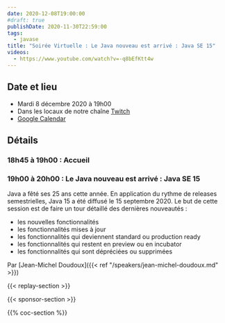 ```yaml
---
date: 2020-12-08T19:00:00
#draft: true
publishDate: 2020-11-30T22:59:00
tags:
  - javase
title: "Soirée Virtuelle : Le Java nouveau est arrivé : Java SE 15"
videos:
  - https://www.youtube.com/watch?v=-q8bEfKtt4w
---
```


## Date et lieu

- Mardi 8 décembre 2020 à 19h00
- Dans les locaux de notre chaîne [Twitch](https://www.twitch.tv/parisjug)
- [Google Calendar](https://www.google.com/calendar/render?action=TEMPLATE&text=Paris+JUG+-+Soir%C3%A9e+Virtuelle%3A+Le+Java+nouveau+est+arriv%C3%A9+%3A+Java+SE+15+%282020%2F12%2F08%29&details=%3Cp%3E+%3Cstrong%3E18h45+%C3%A0+19h00+%3A+Accueil%3C%2Fstrong%3E+%3C%2Fp%3E%0A%3Cp%3E%3C%2Fp%3E+%0A%3Cstrong%3E19h00+%C3%A0+20h00+%3A+Le+Java+nouveau+est+arriv%C3%A9+%3A+Java+SE+15%3C%2Fstrong%3E%0A%3Cp%3EJava+a+f%C3%AAt%C3%A9+ses+25+ans+cette+ann%C3%A9e.+En+application+du+rythme+de+releases+semestrielles%2C+Java+15+a+%C3%A9t%C3%A9+diffus%C3%A9+le+15+septembre+2020.+%3Cbr%3ELe+but+de+cette+session+est+de+faire+un+tour+d%C3%A9taill%C3%A9+des+derni%C3%A8res+nouveaut%C3%A9s+%3A%3C%2Fp%3E%0A%3Cul%3E%0A+%3Cli%3Eles+nouvelles+fonctionnalit%C3%A9s%3C%2Fli%3E%0A+%3Cli%3Eles+fonctionnalit%C3%A9s+mises+%C3%A0+jour%3C%2Fli%3E%0A+%3Cli%3Eles+fonctionnalit%C3%A9s+qui+deviennent+standard+ou+production+ready%3C%2Fli%3E%0A+%3Cli%3Eles+fonctionnalit%C3%A9s+qui+restent+en+preview+ou+en+incubator%3C%2Fli%3E%0A+%3Cli%3Eles+fonctionnalit%C3%A9s+qui+sont+d%C3%A9pr%C3%A9ci%C3%A9es+ou+supprim%C3%A9es%3C%2Fli%3E%0A%3C%2Ful%3E%0A%3Cp%3Epar+%3Cspan+class%3D%22wikilink%22%3E%3Ca+href%3D%22%2Fxwiki%2Fwiki%2Foldversion%2Fview%2FSpeaker%2FDoudouxJeanMichel%22%3EJean-Michel+Doudoux%3C%2Fa%3E%3C%2Fspan%3E%3C%2Fp%3E&location=bouhs%3A%2F%2Fwww.twitch.tv%2Fparisjug&dates=20201208T174500Z%2F20201208T191500Z)

## Détails

### 18h45 à 19h00 : Accueil

### 19h00 à 20h00 : Le Java nouveau est arrivé : Java SE 15

Java a fêté ses 25 ans cette année. En application du rythme de releases semestrielles, Java 15 a été diffusé le 15 septembre 2020.
Le but de cette session est de faire un tour détaillé des dernières nouveautés :

- les nouvelles fonctionnalités
- les fonctionnalités mises à jour
- les fonctionnalités qui deviennent standard ou production ready
- les fonctionnalités qui restent en preview ou en incubator
- les fonctionnalités qui sont dépréciées ou supprimées

Par [Jean-Michel Doudoux]({{< ref "/speakers/jean-michel-doudoux.md" >}})

{{< replay-section >}}

{{< sponsor-section >}}

{{% coc-section %}}
